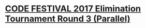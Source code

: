 # [CODE FESTIVAL 2017 Elimination Tournament Round 3 (Parallel)](https://atcoder.jp/contests/cf17-tournament-round3-open)
